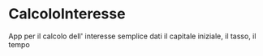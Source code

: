 # CalcoloInteresse
App per il calcolo dell' interesse semplice dati il capitale iniziale, il tasso, il tempo
